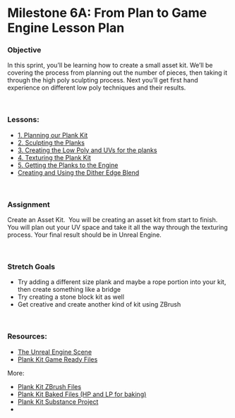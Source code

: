 # Milestone 6A: From Plan to Game Engine Lesson Plan

<h3>Objective</h3>
<p><span>In this sprint, you’ll be learning how to create a small asset kit. We’ll be covering the process from planning out the number of pieces, then taking it through the high poly sculpting process. Next you’ll get first hand experience on different low poly techniques and their results.</span></p>
<p>&nbsp;</p>
<h3>Lessons:</h3>
<ul>
<li><a title="1. Planning our Plank Kit" href="https://vertexschool.instructure.com/courses/203/pages/1-planning-our-plank-kit" data-api-endpoint="https://vertexschool.instructure.com/api/v1/courses/203/pages/1-planning-our-plank-kit" data-api-returntype="Page">1. Planning our Plank Kit</a></li>
<li><a title="2. Sculpting the Planks" href="https://vertexschool.instructure.com/courses/203/pages/2-sculpting-the-planks" data-api-endpoint="https://vertexschool.instructure.com/api/v1/courses/203/pages/2-sculpting-the-planks" data-api-returntype="Page">2. Sculpting the Planks</a></li>
<li><a title="3. Creating the Low Poly and UVs for the planks" href="https://vertexschool.instructure.com/courses/203/pages/3-creating-the-low-poly-and-uvs-for-the-planks" data-api-endpoint="https://vertexschool.instructure.com/api/v1/courses/203/pages/3-creating-the-low-poly-and-uvs-for-the-planks" data-api-returntype="Page">3. Creating the Low Poly and UVs for the planks</a></li>
<li><a title="4. Texturing the Plank Kit" href="https://vertexschool.instructure.com/courses/203/pages/4-texturing-the-plank-kit" data-api-endpoint="https://vertexschool.instructure.com/api/v1/courses/203/pages/4-texturing-the-plank-kit" data-api-returntype="Page">4. Texturing the Plank Kit</a></li>
<li><a title="5. Getting the Planks to the Engine" href="https://vertexschool.instructure.com/courses/203/pages/5-getting-the-planks-to-the-engine" data-api-endpoint="https://vertexschool.instructure.com/api/v1/courses/203/pages/5-getting-the-planks-to-the-engine" data-api-returntype="Page">5. Getting the Planks to the Engine</a></li>
<li><a title="Creating and Using the Dither Edge Blend" href="https://vertexschool.instructure.com/courses/203/pages/creating-and-using-the-dither-edge-blend" data-api-endpoint="https://vertexschool.instructure.com/api/v1/courses/203/pages/creating-and-using-the-dither-edge-blend" data-api-returntype="Page">Creating and Using the Dither Edge Blend</a></li>
</ul>
<p>&nbsp;</p>
<h3><span>Assignment</span></h3>
<p><span>Create an Asset Kit.&nbsp; </span><span>You will be creating an asset kit from start to finish. You will plan out your UV space and take it all the way through the texturing process. Your final result should be in Unreal Engine.</span></p>
<p>&nbsp;</p>
<h3>Stretch Goals</h3>
<ul>
<li aria-level="1"><span>Try adding a different size plank and maybe a rope portion into your kit, then create something like a bridge</span></li>
<li aria-level="1"><span>Try creating a stone block kit as well</span></li>
<li aria-level="1"><span>Get creative and create another kind of kit using ZBrush</span></li>
</ul>
<p>&nbsp;</p>
<h3>Resources:</h3>
<ul>
<li><a class="inline_disabled" href="https://www.dropbox.com/s/3m9rhryvifr60e1/Term1PlankKit.zip?dl=0" target="_blank">The Unreal Engine Scene</a></li>
<li><a href="https://www.dropbox.com/s/c00nzps19d2fkqn/PlankKit_ProjectFiles.zip?dl=0">Plank Kit Game Ready Files</a></li>
</ul>
<p>More:</p>
<ul>
<li><a href="https://www.dropbox.com/s/hj4s3xpmgo0y7rl/PlankKit_ZBrush.zip?dl=0">Plank Kit ZBrush Files</a></li>
<li><a href="https://www.dropbox.com/s/pkmbuc5onya8ddn/PlankKit_BakeFiles.zip?dl=0">Plank Kit Baked Files (HP and LP for baking)</a></li>
<li><a href="https://www.dropbox.com/s/ta1bxbd2909o4so/PlankKit_SubstanceProject.zip?dl=0">Plank Kit Substance Project</a></li>
<li></li>
</ul>